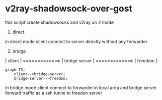 # v2ray-shadowsock-over-gost
this script create shadowsocks and v2ray on 2 mode
1) direct

in direct mode client connect to server directly without any forwarder


2) bridge

 |        client         |   =============>   |      bridge server    |   =============>     |       freedom         |


```mermaid
graph TD;
    client-->bridge-server;
    bridge-server-->freedom;
```

in bridge mode client connect to forwarder in local area and bridge server forward traffic as a ssh tunne to freedon server


